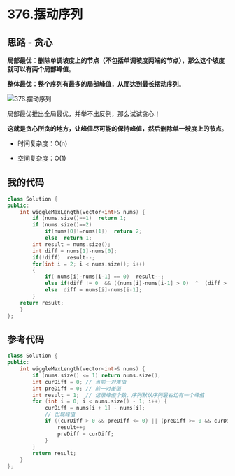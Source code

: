 # 376.摆动序列

## 思路 - 贪心

**局部最优：删除单调坡度上的节点（不包括单调坡度两端的节点），那么这个坡度就可以有两个局部峰值**。

**整体最优：整个序列有最多的局部峰值，从而达到最长摆动序列**。

![376.摆动序列](https://img-blog.csdnimg.cn/20201124174327597.png)

局部最优推出全局最优，并举不出反例，那么试试贪心！

**这就是贪心所贪的地方，让峰值尽可能的保持峰值，然后删除单一坡度上的节点**。

- 时间复杂度：O(n)

- 空间复杂度：O(1)



## 我的代码

```c++
class Solution {
public:
    int wiggleMaxLength(vector<int>& nums) {
        if (nums.size()==1)  return 1;
        if (nums.size()==2)
            if(nums[0]!=nums[1])  return 2;
            else  return 1;
        int result = nums.size();
        int diff = nums[1]-nums[0];
        if(!diff)  result--;
        for(int i = 2; i < nums.size(); i++)
        {
            if( nums[i]-nums[i-1] == 0)  result--;
            else if(diff != 0  && ((nums[i]-nums[i-1] > 0)  ^  (diff > 0)) == false)  result--;
            else  diff = nums[i]-nums[i-1];
        }
    return result;
    }
};
```



## 参考代码

```c++
class Solution {
public:
    int wiggleMaxLength(vector<int>& nums) {
        if (nums.size() <= 1) return nums.size();
        int curDiff = 0; // 当前一对差值
        int preDiff = 0; // 前一对差值
        int result = 1;  // 记录峰值个数，序列默认序列最右边有一个峰值
        for (int i = 0; i < nums.size() - 1; i++) {
            curDiff = nums[i + 1] - nums[i];
            // 出现峰值
            if ((curDiff > 0 && preDiff <= 0) || (preDiff >= 0 && curDiff < 0)) {
                result++;
                preDiff = curDiff;
            }
        }
        return result;
    }
};
```

